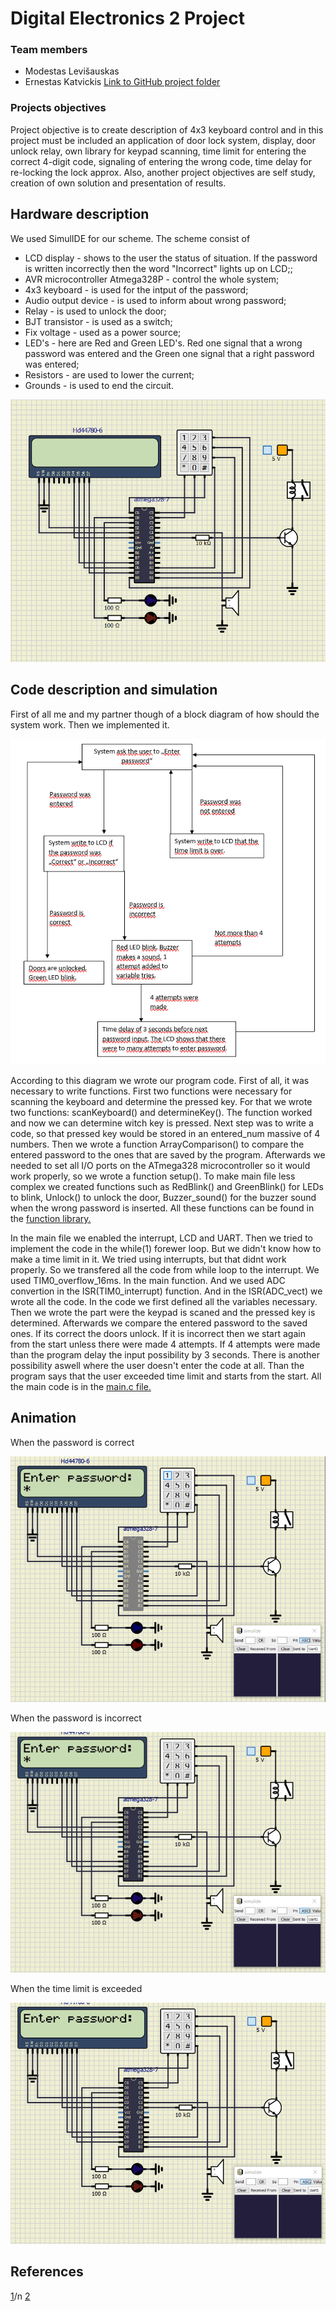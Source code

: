 # Digital Electronics 2 Project
### Team members

- Modestas Levišauskas
- Ernestas Katvickis [Link to GitHub project folder](https://github.com/ErnestasKatvickis/Digital-electronics-2/tree/master/Project)

### Projects objectives

Project objective is to create description of 4x3 keyboard control and in this project must be included an application of door lock system, display, door unlock relay, own library for keypad scanning, time limit for entering the correct 4-digit code, signaling of entering the wrong code, time delay for re-locking the lock approx. Also, another project objectives are self study, creation of own solution and presentation of results.

## Hardware description

We used SimulIDE for our scheme. The scheme consist of
- LCD display - shows to the user the status of situation. If the password is written incorrectly then the word "Incorrect" lights up on LCD;; 
- AVR microcontroller Atmega328P - control the whole system;
- 4x3 keyboard - is used for the intput of the password;
- Audio output device - is used to inform about wrong password;
- Relay - is used to unlock the door;
- BJT transistor - is used as a switch;
- Fix voltage - used as a power source;
- LED's - here are Red and Green LED's. Red one signal that a wrong password was entered and the Green one signal that a right password was entered;
- Resistors - are used to lower the current;
- Grounds - is used to end the circuit. 

![Scheme](https://github.com/ErnestasKatvickis/Digital-electronics-2/blob/master/Project/Scheme.png)

## Code description and simulation

First of all me and my partner though of a block diagram of how should the system work. Then we implemented it.

![Block_diagram](https://github.com/ErnestasKatvickis/Digital-electronics-2/blob/master/Project/Block_diagram.png)

According to this diagram we wrote our program code.
First of all, it was necessary to write functions. First two functions were necessary for scanning the keyboard and determine the pressed key. For that we wrote two functions: scanKeyboard() and determineKey(). The function worked and now we can determine witch key is pressed. Next step was to write a code, so that pressed key would be stored in an entered_num massive of 4 numbers. Then we wrote a function ArrayComparison() to compare the entered password to the ones that are saved by the program. Afterwards we needed to set all I/O ports on the ATmega328 microcontroller so it would work properly, so we wrote a function setup(). To make main file less complex we created functions such as RedBlink() and GreenBlink() for LEDs to blink, Unlock() to unlock the door, Buzzer_sound() for the buzzer sound when the wrong password is inserted. All these functions can be found in the [function library.](https://github.com/ErnestasKatvickis/Digital-electronics-2/blob/master/Project/Door_Lock/Door_Lock/function.c)

In the main file we enabled the interrupt, LCD and UART. Then we tried to implement the code in the while(1) forewer loop. But we didn't know how to make a time limit in it. We tried using interrupts, but that didnt work properly. So we transfered all the code from while loop to the interrupt. We used TIM0_overflow_16ms. In the main function. And we used ADC convertion in the ISR(TIM0_interrupt) function. And in the ISR(ADC_vect) we wrote all the code. In the code we first defined all the variables necessary. Then we wrote the part were the keypad is scaned and the pressed key is determined. Afterwards we compare the entered password to the saved ones. If its correct the doors unlock. If it is incorrect then we start again from the start unless there were made 4 attempts. If 4 attempts were made than the program delay the input possibility by 3 seconds. There is another possibility aswell where the user doesn't enter the code at all. Than the program says that the user exceeded time limit and starts from the start. All the main code is in the [main.c file.](https://github.com/ErnestasKatvickis/Digital-electronics-2/blob/master/Project/Door_Lock/Door_Lock/main.c)


## Animation

When the password is correct

![GIF](https://github.com/ErnestasKatvickis/Digital-electronics-2/blob/master/Project/GIF.gif)

When the password is incorrect

![GIF2](https://github.com/ErnestasKatvickis/Digital-electronics-2/blob/master/Project/GIF2.gif)

When the time limit is exceeded

![GIF3](https://github.com/ErnestasKatvickis/Digital-electronics-2/blob/master/Project/GIF3.gif)

## References

[1](https://github.com/tomas-fryza/Digital-electronics-2)/n
[2](https://www.microchip.com/wwwproducts/en/ATmega328p)

